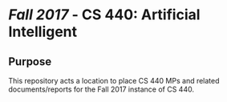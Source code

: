 # *Fall 2017* - CS 440: Artificial Intelligent

## Purpose
This repository acts a location to place CS 440 MPs and related documents/reports for the Fall 2017 instance of CS 440.
